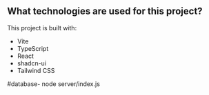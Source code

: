 
## What technologies are used for this project?

This project is built with:

- Vite
- TypeScript
- React
- shadcn-ui
- Tailwind CSS

#database- node server/index.js